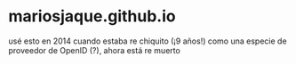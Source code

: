 mariosjaque.github.io
=====================
usé esto en 2014 cuando estaba re chiquito (¡9 años!) como una especie de proveedor de OpenID (?), ahora está re muerto

